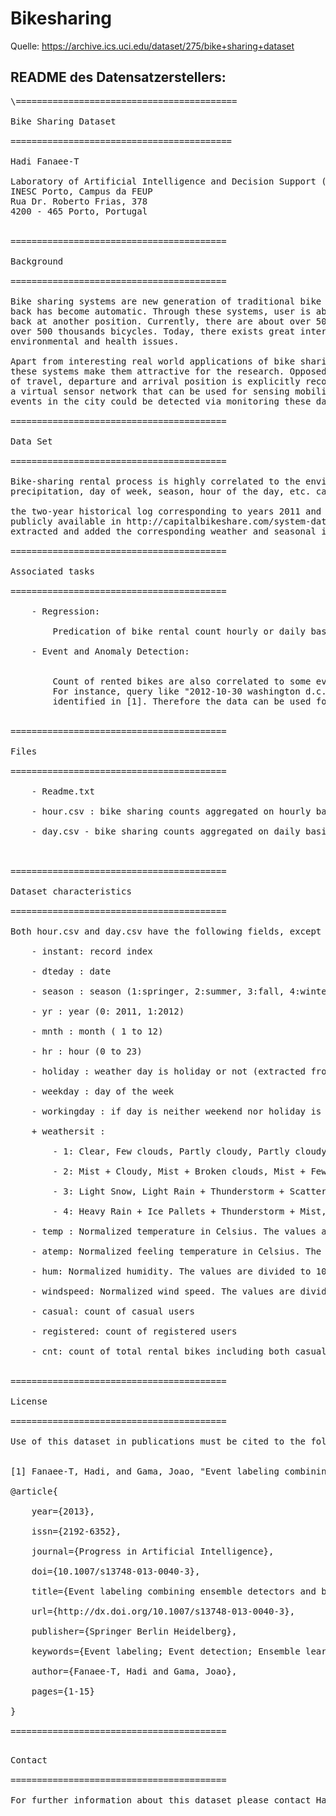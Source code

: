# Bikesharing
Quelle: https://archive.ics.uci.edu/dataset/275/bike+sharing+dataset

## README des Datensatzerstellers:
<pre>
\==========================================<br/>
Bike Sharing Dataset<br/>
==========================================

Hadi Fanaee-T

Laboratory of Artificial Intelligence and Decision Support (LIAAD), University of Porto
INESC Porto, Campus da FEUP
Rua Dr. Roberto Frias, 378
4200 - 465 Porto, Portugal


=========================================<br/>
Background<br/> 
=========================================

Bike sharing systems are new generation of traditional bike rentals where whole process from membership, rental and return 
back has become automatic. Through these systems, user is able to easily rent a bike from a particular position and return 
back at another position. Currently, there are about over 500 bike-sharing programs around the world which is composed of 
over 500 thousands bicycles. Today, there exists great interest in these systems due to their important role in traffic, 
environmental and health issues. 

Apart from interesting real world applications of bike sharing systems, the characteristics of data being generated by
these systems make them attractive for the research. Opposed to other transport services such as bus or subway, the duration
of travel, departure and arrival position is explicitly recorded in these systems. This feature turns bike sharing system into
a virtual sensor network that can be used for sensing mobility in the city. Hence, it is expected that most of important
events in the city could be detected via monitoring these data.

=========================================<br/>
Data Set<br/>
=========================================

Bike-sharing rental process is highly correlated to the environmental and seasonal settings. For instance, weather conditions,
precipitation, day of week, season, hour of the day, etc. can affect the rental behaviors. The core data set is related to<br/>
the two-year historical log corresponding to years 2011 and 2012 from Capital Bikeshare system, Washington D.C., USA which is 
publicly available in http://capitalbikeshare.com/system-data. We aggregated the data on two hourly and daily basis and then 
extracted and added the corresponding weather and seasonal information. Weather information are extracted from http://www.freemeteo.com. 

=========================================<br/>
Associated tasks<br/>
=========================================

	- Regression:<br/> 
		Predication of bike rental count hourly or daily based on the environmental and seasonal settings.
	
	- Event and Anomaly Detection:<br/><br/>
		Count of rented bikes are also correlated to some events in the town which easily are traceable via search engines.
		For instance, query like "2012-10-30 washington d.c." in Google returns related results to Hurricane Sandy. Some of the important events are 
		identified in [1]. Therefore the data can be used for validation of anomaly or event detection algorithms as well.


=========================================<br/>
Files<br/>
=========================================

	- Readme.txt<br/>
	- hour.csv : bike sharing counts aggregated on hourly basis. Records: 17379 hours<br/>
	- day.csv - bike sharing counts aggregated on daily basis. Records: 731 days<br/>

	
=========================================<br/>
Dataset characteristics<br/>
=========================================

Both hour.csv and day.csv have the following fields, except hr which is not available in day.csv
	
	- instant: record index<br/>
	- dteday : date<br/>
	- season : season (1:springer, 2:summer, 3:fall, 4:winter)<br/>
	- yr : year (0: 2011, 1:2012)<br/>
	- mnth : month ( 1 to 12)<br/>
	- hr : hour (0 to 23)<br/>
	- holiday : weather day is holiday or not (extracted from http://dchr.dc.gov/page/holiday-schedule)<br/>
	- weekday : day of the week<br/>
	- workingday : if day is neither weekend nor holiday is 1, otherwise is 0.<br/>
	+ weathersit :<br/> 
		- 1: Clear, Few clouds, Partly cloudy, Partly cloudy<br/>
		- 2: Mist + Cloudy, Mist + Broken clouds, Mist + Few clouds, Mist<br/>
		- 3: Light Snow, Light Rain + Thunderstorm + Scattered clouds, Light Rain + Scattered clouds<br/>
		- 4: Heavy Rain + Ice Pallets + Thunderstorm + Mist, Snow + Fog<br/>
	- temp : Normalized temperature in Celsius. The values are divided to 41 (max)<br/>
	- atemp: Normalized feeling temperature in Celsius. The values are divided to 50 (max)<br/>
	- hum: Normalized humidity. The values are divided to 100 (max)<br/>
	- windspeed: Normalized wind speed. The values are divided to 67 (max)<br/>
	- casual: count of casual users<br/>
	- registered: count of registered users<br/>
	- cnt: count of total rental bikes including both casual and registered<br/>
	
=========================================<br/>
License<br/>
=========================================

Use of this dataset in publications must be cited to the following publication:<br/>

[1] Fanaee-T, Hadi, and Gama, Joao, "Event labeling combining ensemble detectors and background knowledge", Progress in Artificial Intelligence (2013): pp. 1-15, Springer Berlin Heidelberg, doi:10.1007/s13748-013-0040-3.

@article{<br/>
	year={2013},<br/>
	issn={2192-6352},<br/>
	journal={Progress in Artificial Intelligence},<br/>
	doi={10.1007/s13748-013-0040-3},<br/>
	title={Event labeling combining ensemble detectors and background knowledge},<br/>
	url={http://dx.doi.org/10.1007/s13748-013-0040-3},<br/>
	publisher={Springer Berlin Heidelberg},<br/>
	keywords={Event labeling; Event detection; Ensemble learning; Background knowledge},<br/>
	author={Fanaee-T, Hadi and Gama, Joao},<br/>
	pages={1-15}<br/>
}

=========================================<br/>
<pre>
Contact<br/>
=========================================
	
For further information about this dataset please contact Hadi Fanaee-T (hadi.fanaee@fe.up.pt)
